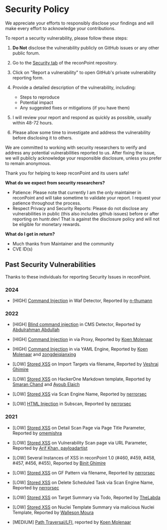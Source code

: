 # Security Policy

We appreciate your efforts to responsibly disclose your findings and will make every effort to acknowledge your contributions.

To report a security vulnerability, please follow these steps:

1. **Do Not** disclose the vulnerability publicly on GitHub issues or any other public forum.

2. Go to the [Security tab](https://github.com/khulnasoft/reconpoint/security) of the reconPoint repository.

3. Click on "Report a vulnerability" to open GitHub's private vulnerability reporting form.

4. Provide a detailed description of the vulnerability, including:
   - Steps to reproduce
   - Potential impact
   - Any suggested fixes or mitigations (if you have them)

5. I will review your report and respond as quickly as possible, usually within 48-72 hours.

6. Please allow some time to investigate and address the vulnerability before disclosing it to others.

We are committed to working with security researchers to verify and address any potential vulnerabilities reported to us. After fixing the issue, we will publicly acknowledge your responsible disclosure, unless you prefer to remain anonymous.

Thank you for helping to keep reconPoint and its users safe!

**What do we expect from security researchers?**

* Patience: Please note that currently I am the only maintainer in reconPoint and will take sometime to validate your report. I request your patience throughout the process.
* Respect Privacy and Security Reports: Please do not disclose any vulnerabilities in public (this also includes github issues) before or after reporting on huntr.dev! That is against the disclosure policy and will not be eligible for monetary rewards.

**What do I get in return?**

* Much thanks from Maintainer and the community
* CVE ID(s)

## Past Security Vulnerabilities

Thanks to these individuals for reporting Security Issues in reconPoint.

### 2024

* [HIGH] [Command Injection](https://github.com/khulnasoft/reconpoint/security/advisories/GHSA-fx7f-f735-vgh4) in Waf Detector, Reported by [n-thumann](https://github.com/n-thumann)

### 2022

* [HIGH] [Blind command injection](https://huntr.dev/bounties/b255cf59-9ecd-4255-b9a2-b40b5ec6c572/) in CMS Detector, Reported by [Abdulrahman Abdullah](https://github.com/ph33rr)

* [HIGH] [Command Injection](https://huntr.dev/bounties/00e10ef7-ff5e-450f-84ae-88c793d1a607/) in via Proxy, Reported by [Koen Molenaar](https://github.com/k0enm)

* [HIGH] [Command Injection](https://huntr.dev/bounties/7f1f9abb-a801-444d-bd58-97e1c0b2ddb9/) in via YAML Engine, Reported by [Koen Molenaar](https://github.com/k0enm) and [zongdeiqianxing](https://github.com/zongdeiqianxing)

* [LOW] [Stored XSS](https://huntr.dev/bounties/dfd440ba-4330-413c-8b21-a3d8bf02a67e/) on Import Targets via filename, Reported by [Veshraj Ghimire](https://github.com/V35HR4J)

* [LOW] [Stored XSS](https://huntr.dev/bounties/8ea5d3a6-f857-45e4-9473-e4d9cb8f7c77/) on HackerOne Markdown template, Reported by [Smaran Chand](https://github.com/smaranchand) and [Ayoub Elaich](https://github.com/sicks3c)

* [LOW] [Stored XSS](https://huntr.dev/bounties/6e2b7f19-d457-4e05-b2d5-888110898147/) via Scan Engine Name, Reported by [nerrorsec](https://github.com/nerrorsec)

* [LOW] [HTML Injection](https://huntr.dev/bounties/da2d32a1-8faf-453d-8fa8-c264fd8d7806/) in Subscan, Reported by [nerrorsec](https://github.com/nerrorsec)


### 2021
* [LOW] [Stored XSS](https://github.com/khulnasoft/reconpoint/issues/178) on Detail Scan Page via Page Title Parameter, Reported by [omemishra](https://github.com/omemishra)

* [LOW] [Stored XSS](https://github.com/khulnasoft/reconpoint/issues/347) on Vulnerability Scan page via URL Parameter, Reported by [Arif Khan, payloadartist](https://twitter.com/payloadartist)

* [LOW] Several Instances of XSS in reconPoint 1.0 (#460, #459, #458, #457, #456, #455), Reported by [Binit Ghimire](https://github.com/TheBinitGhimire)

* [LOW] [Stored XSS](https://huntr.dev/bounties/ac07ae2a-1335-4dca-8d55-64adf720bafb/) on GF Pattern via filename, Reported by [nerrorsec](https://github.com/nerrorsec)

* [LOW] [Stored XSS](https://huntr.dev/bounties/0f8de2a4-7590-48f1-a5af-1e2cab9f6e85/) on Delete Scheduled Task via Scan Engine Name, Reported by [nerrorsec](https://github.com/nerrorsec)

* [LOW] [Stored XSS](https://huntr.dev/bounties/693a7d23-c5d4-448e-bbf6-50b3f0ad8544/) on Target Summary via Todo, Reported by [TheLabda](https://github.com/thelabda)

* [LOW] [Stored XSS](https://huntr.dev/bounties/81c48a07-9cb8-4da8-babc-28a4076a5e92/) on Nuclei Template Summary via malicious Nuclei Template, Reported by [Walleson Moura](https://github.com/phor3nsic)

* [MEDIUM] [Path Traversal/LFI](https://huntr.dev/bounties/5df1a485-7a1e-411d-9664-0f4343e8512a/), reported by [Koen Molenaar](https://github.com/k0enm)
